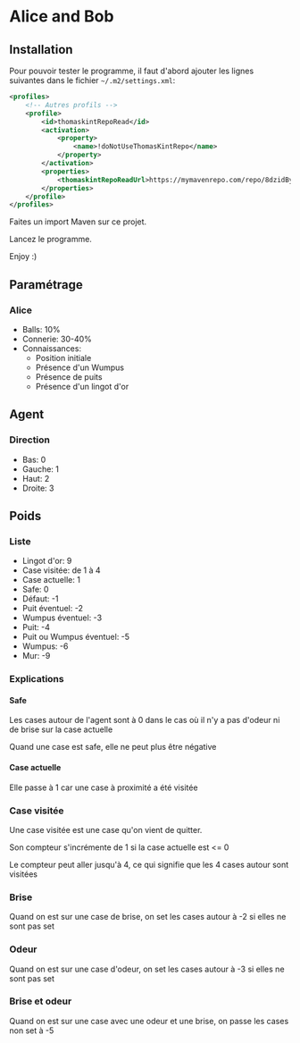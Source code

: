 # Alice and Bob

## Installation

Pour pouvoir tester le programme, il faut d'abord ajouter les lignes suivantes dans le fichier ```~/.m2/settings.xml```:

```xml
<profiles>
    <!-- Autres profils -->
    <profile>
        <id>thomaskintRepoRead</id>
        <activation>
            <property>
                <name>!doNotUseThomasKintRepo</name>
            </property>
        </activation>
        <properties>
            <thomaskintRepoReadUrl>https://mymavenrepo.com/repo/8dzidBypsUURgH2LcpWV/</thomaskintRepoReadUrl>
        </properties>
    </profile>
</profiles>
```

Faites un import Maven sur ce projet.

Lancez le programme.

Enjoy :)

## Paramétrage
### Alice
* Balls: 10%
* Connerie: 30-40%
* Connaissances:
  * Position initiale
  * Présence d'un Wumpus
  * Présence de puits
  * Présence d'un lingot d'or

## Agent
### Direction
* Bas: 0
* Gauche: 1
* Haut: 2
* Droite: 3

## Poids
### Liste
* Lingot d'or: 9
* Case visitée: de 1 à 4
* Case actuelle: 1
* Safe: 0
* Défaut: -1
* Puit éventuel: -2
* Wumpus éventuel: -3
* Puit: -4
* Puit ou Wumpus éventuel: -5
* Wumpus: -6
* Mur: -9

### Explications
#### Safe
Les cases autour de l'agent sont à 0 dans le cas où il n'y a pas d'odeur ni de brise
sur la case actuelle

Quand une case est safe, elle ne peut plus être négative

#### Case actuelle
Elle passe à 1 car une case à proximité a été visitée

### Case visitée
Une case visitée est une case qu'on vient de quitter.

Son compteur s'incrémente de 1 si la case actuelle est <= 0

Le compteur peut aller jusqu'à 4, ce qui signifie que les 4 cases autour sont visitées

### Brise
Quand on est sur une case de brise, on set les cases autour à -2 si elles ne sont pas set

### Odeur
Quand on est sur une case d'odeur, on set les cases autour à -3 si elles ne sont pas set

### Brise et odeur
Quand on est sur une case avec une odeur et une brise, on passe les cases non set à -5